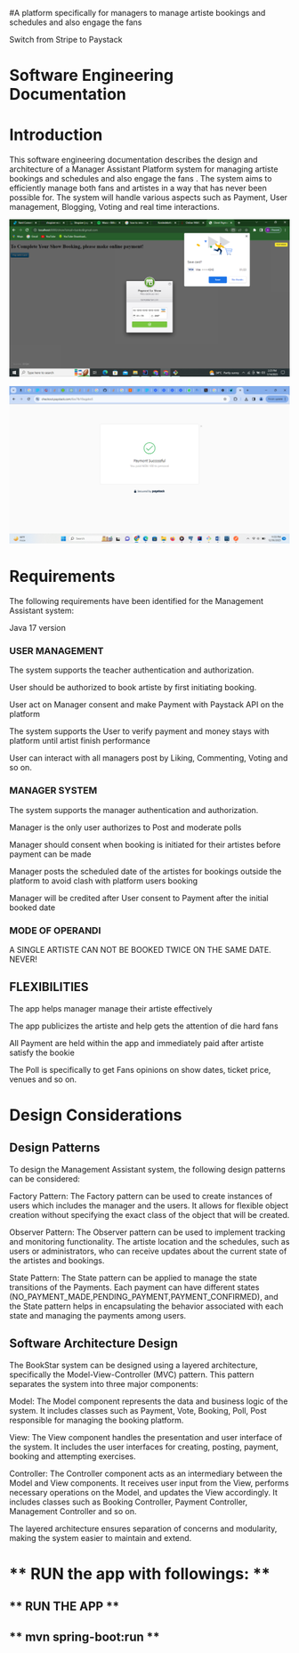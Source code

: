 #A platform specifically for managers to manage artiste bookings and schedules and also engage the fans

Switch from Stripe to Paystack

# **Software Engineering Documentation**

# **Introduction**

This software engineering documentation describes the design and architecture of a Manager Assistant Platform system for managing artiste bookings and schedules and also engage the fans . The system aims to efficiently manage both fans and artistes in a way that has never been possible for.  The system will handle various aspects such as Payment, User management, Blogging, Voting and real time interactions.


![img.png](img.png)

![img2.png](img2.png)


# **Requirements**

The following requirements have been identified for the Management Assistant system:

Java 17  version

### **USER MANAGEMENT**

The system supports the teacher authentication and authorization.

User should be authorized to book artiste by first initiating booking.

User act on Manager consent and make Payment with Paystack API on the platform

The system supports the User to verify payment and money stays with platform until artist finish performance

User can interact with all managers post by Liking, Commenting, Voting and so on.


### **MANAGER SYSTEM**

The system supports the manager authentication and authorization.

Manager is the only user authorizes to Post and moderate polls

Manager should consent when booking is initiated for their artistes before payment can be made

Manager posts the scheduled date of the artistes for bookings outside the platform to avoid clash with platform users booking

Manager will be credited after User consent to Payment after the initial booked date

### **MODE OF OPERANDI**

A SINGLE ARTISTE CAN NOT BE BOOKED TWICE ON THE SAME DATE. NEVER!


## **FLEXIBILITIES**

The app helps manager manage their artiste effectively

The app publicizes the artiste and help gets the attention of die hard fans

All Payment are held within the app and immediately paid after artiste satisfy the bookie

The Poll is specifically to get Fans opinions on show dates, ticket price, venues and so on.


# **Design Considerations**

## **Design Patterns**

To design the Management Assistant system, the following design patterns can be considered:

Factory Pattern: The Factory pattern can be used to create instances of users which includes the manager and the users. It allows for flexible object creation without specifying the exact class of the object that will be created.

Observer Pattern: The Observer pattern can be used to implement tracking and monitoring functionality. The artiste location and the schedules, such as users or administrators, who can receive updates about the current state of the artistes and bookings.

State Pattern: The State pattern can be applied to manage the state transitions of the Payments. Each payment can have different states (NO_PAYMENT_MADE,PENDING_PAYMENT,PAYMENT_CONFIRMED), and the State pattern helps in encapsulating the behavior associated with each state and managing the payments among users.


## **Software Architecture Design**

The BookStar system can be designed using a layered architecture, specifically the Model-View-Controller (MVC) pattern. This pattern separates the system into three major components:

Model: The Model component represents the data and business logic of the system. It includes classes such as Payment, Vote, Booking, Poll, Post responsible for managing the booking platform.

View: The View component handles the presentation and user interface of the system. It includes the user interfaces for creating, posting, payment, booking and attempting exercises.

Controller: The Controller component acts as an intermediary between the Model and View components. It receives user input from the View, performs necessary operations on the Model, and updates the View accordingly. It includes classes such as Booking Controller, Payment Controller, Management Controller and so on.

The layered architecture ensures separation of concerns and modularity, making the system easier to maintain and extend.


# ** RUN the app with followings: **

## ** RUN THE APP **

## ** mvn spring-boot:run **

